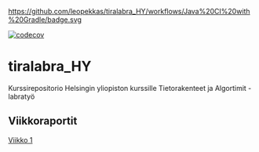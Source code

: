 https://github.com/leopekkas/tiralabra_HY/workflows/Java%20CI%20with%20Gradle/badge.svg

[![codecov](https://codecov.io/gh/leopekkas/tiralabra_HY/branch/main/graph/badge.svg?token=VY2L14GLP3)](https://codecov.io/gh/leopekkas/tiralabra_HY)

# tiralabra_HY

Kurssirepositorio Helsingin yliopiston kurssille Tietorakenteet ja Algortimit - labratyö

## Viikkoraportit

[Viikko 1](https://github.com/leopekkas/tiralabra_HY/blob/main/viikkoraportit/viikko1.md)
